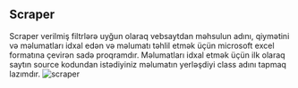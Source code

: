 ## Scraper
Scraper verilmiş filtrlərə uyğun olaraq vebsaytdan məhsulun adını, qiymətini və məlumatları idxal edən və məlumatı təhlil etmək üçün microsoft excel formatına çevirən sadə proqramdır.
Məlumatları idxal etmək üçün ilk olaraq saytın source kodundan istədiyiniz məlumatın yerləşdiyi class adını tapmaq lazımdır.
![scraper](https://github.com/alasgarovs/scraper/assets/70092601/91ccd852-92a4-444d-89a2-a509e71b62b8)
